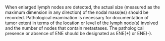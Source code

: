 When enlarged lymph nodes are detected, the actual size (measured as the maximum dimension in any direction) of the nodal mass(es) should be recorded. Pathological examination is necessary for documentation of tumor extent in terms of the location or level of the lymph node(s) involved and the number of nodes that contain metastases. The pathological presence or absence of ENE should be designated as ENE(+) or ENE(-).